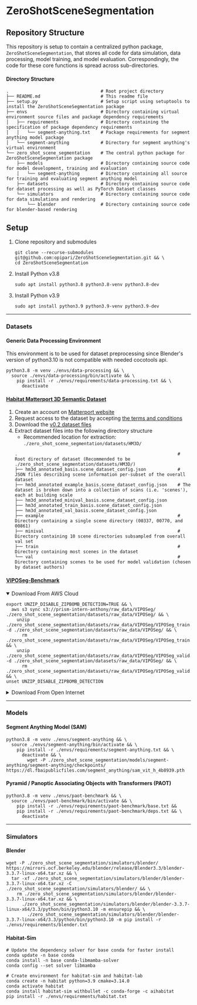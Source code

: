 # ZeroShotSceneSegmentation

## Repository Structure

This repository is setup to contain a centralized python package, `ZeroShotSceneSegmentation`, that stores all code for data simulation, data processing, model training, and model evaluation. Correspondingly, the code for these core functions is spread across sub-directories.

#### Directory Structure

```
.                                   # Root project directory
├── README.md                       # This readme file
├── setup.py                        # Setup script using setuptools to install the ZeroShotSceneSegmentation package
├── envs                            # Directory containing virtual environment source files and package dependency requirements
│   ├── requirements                # Directory containing the specification of package dependency requirements
│   │   └── segment-anything.txt    # Package requirements for segment anything model package
│   └── segment-anything            # Directory for segment anything's virtual environment
└── zero_shot_scene_segmentation    # The central python package for ZeroShotSceneSegmentation package
    ├── models                      # Directory containing source code for model development, training and evaluation
    │   └── segment-anything        # Directory containing all source for training and evaluating segment anything model
    ├── datasets                    # Directory containing source code for dataset processing as well as PyTorch Dataset classes
    └── simulators                  # Directory containing source code for data simulationa and rendering
        └── blender                 # Directory containing source code for blender-based rendering
```


## Setup

1. Clone repository and submodules

    ```
    git clone --recurse-submodules git@github.com:opipari/ZeroShotSceneSegmentation.git && \
    cd ZeroShotSceneSegmentation
    ```

2. Install Python v3.8

    ```
    sudo apt install python3.8 python3.8-venv python3.8-dev
    ```

3. Install Python v3.9

    ```
    sudo apt install python3.9 python3.9-venv python3.9-dev
    ```


<hr>

### Datasets

#### Generic Data Processing Environment

This environment is to be used for dataset preprocessing since Blender's version of python3.10 is not compatible with needed cocotools api.

```
python3.8 -m venv ./envs/data-processing && \
  source ./envs/data-processing/bin/activate && \
    pip install -r ./envs/requirements/data-processing.txt && \
      deactivate
```

#### [Habitat Matterport 3D Semantic Dataset](https://aihabitat.org/datasets/hm3d-semantics/)

1. Create an account on [Matterport website](https://buy.matterport.com/free-account-register?_ga=2.183460966.1764739312.1687379653-577208820.1687379653)
2. Request access to the dataset by accepting [the terms and conditions](https://matterport.com/matterport-end-user-license-agreement-academic-use-model-data)
3. Download the [v0.2 dataset files](https://github.com/matterport/habitat-matterport-3dresearch#-downloading-hm3d-v02)
4. Extract dataset files into the following directory structure
   - Recommended location for extraction: `./zero_shot_scene_segmentation/datasets/HM3D/`
    ```
    .                                                             # Root directory of dataset (Recommended to be ./zero_shot_scene_segmentation/datasets/HM3D/)
    ├── hm3d_annotated_basis.scene_dataset_config.json            # JSON files describing scene information per-subset of the overall dataset
    ├── hm3d_annotated_example_basis.scene_dataset_config.json    # The dataset is broken down into a collection of scans (i.e. 'scenes'), each at building scale
    ├── hm3d_annotated_minival_basis.scene_dataset_config.json
    ├── hm3d_annotated_train_basis.scene_dataset_config.json
    ├── hm3d_annotated_val_basis.scene_dataset_config.json
    ├── example                                                   # Directory containing a single scene directory (00337, 00770, and 00861)
    ├── minival                                                   # Directory containing 10 scene directories subsampled from overall val set
    ├── train                                                     # Directory containing most scenes in the dataset
    └── val                                                       # Directory containing scenes to be used for model validation (chosen by dataset authors)
    ```

#### [VIPOSeg-Benchmark](https://aihabitat.org/datasets/hm3d-semantics/)

<details open>
<summary>Download From AWS Cloud</summary>
    
```
export UNZIP_DISABLE_ZIPBOMB_DETECTION=TRUE && \
  aws s3 sync s3://prism-intern-anthony/raw_data/VIPOSeg/ ./zero_shot_scene_segmentation/datasets/raw_data/VIPOSeg/ && \
    unzip ./zero_shot_scene_segmentation/datasets/raw_data/VIPOSeg/VIPOSeg_train.zip -d ./zero_shot_scene_segmentation/datasets/raw_data/VIPOSeg/ && \
      rm ./zero_shot_scene_segmentation/datasets/raw_data/VIPOSeg/VIPOSeg_train.zip && \
    unzip ./zero_shot_scene_segmentation/datasets/raw_data/VIPOSeg/VIPOSeg_valid.zip -d ./zero_shot_scene_segmentation/datasets/raw_data/VIPOSeg/ && \
      rm ./zero_shot_scene_segmentation/datasets/raw_data/VIPOSeg/VIPOSeg_valid.zip && \
unset UNZIP_DISABLE_ZIPBOMB_DETECTION
```

</details>


<details>
<summary> Download From Open Internet</summary>
    
```
export UNZIP_DISABLE_ZIPBOMB_DETECTION=TRUE && \
  source ./envs/data-processing/bin/activate && \
    gdown 1GdhTyV8s6wJi8HnlncBWoI2gb_CmrbS1 -O ./zero_shot_scene_segmentation/datasets/raw_data/VIPOSeg/ && \
      unzip ./zero_shot_scene_segmentation/datasets/raw_data/VIPOSeg/VIPOSeg_train.zip -d ./zero_shot_scene_segmentation/datasets/raw_data/VIPOSeg/ && \
        rm ./zero_shot_scene_segmentation/datasets/raw_data/VIPOSeg/VIPOSeg_train.zip && \
    gdown 1E6cB6FqXhLKT6N5_NEXO7QckwH45IWU2 -O zero_shot_scene_segmentation/datasets/raw_data/VIPOSeg/ && \
      unzip ./zero_shot_scene_segmentation/datasets/raw_data/VIPOSeg/VIPOSeg_valid.zip -d ./zero_shot_scene_segmentation/datasets/raw_data/VIPOSeg/ && \
        rm ./zero_shot_scene_segmentation/datasets/raw_data/VIPOSeg/VIPOSeg_valid.zip && \
  deactivate && \
unset UNZIP_DISABLE_ZIPBOMB_DETECTION
```

</details>




<hr>

### Models

#### Segment Anything Model (SAM)

```
python3.8 -m venv ./envs/segment-anything && \
  source ./envs/segment-anything/bin/activate && \
    pip install -r ./envs/requirements/segment-anything.txt && \
      deactivate && \
        wget -P ./zero_shot_scene_segmentation/models/segment-anything/segment-anything/checkpoints/ https://dl.fbaipublicfiles.com/segment_anything/sam_vit_h_4b8939.pth
```

#### Pyramid / Panoptic Associating Objects with Transformers (PAOT)

```
python3.8 -m venv ./envs/paot-benchmark && \
  source ./envs/paot-benchmark/bin/activate && \
    pip install -r ./envs/requirements/paot-benchmark/base.txt &&
    pip install -r ./envs/requirements/paot-benchmark/deps.txt && \
      deactivate
```

<hr>

### Simulators

#### Blender

```
wget -P ./zero_shot_scene_segmentation/simulators/blender/ https://mirrors.ocf.berkeley.edu/blender/release/Blender3.3/blender-3.3.7-linux-x64.tar.xz && \
  tar -xf ./zero_shot_scene_segmentation/simulators/blender/blender-3.3.7-linux-x64.tar.xz -C ./zero_shot_scene_segmentation/simulators/blender/ && \
    rm ./zero_shot_scene_segmentation/simulators/blender/blender-3.3.7-linux-x64.tar.xz && \
      ./zero_shot_scene_segmentation/simulators/blender/blender-3.3.7-linux-x64/3.3/python/bin/python3.10 -m ensurepip && \
        ./zero_shot_scene_segmentation/simulators/blender/blender-3.3.7-linux-x64/3.3/python/bin/python3.10 -m pip install -r ./envs/requirements/blender.txt
```

#### Habitat-Sim


<!-- ```
python3.9 -m venv ./envs/habitat-sim && \
  source ./envs/habitat-sim/bin/activate && \
    python -m pip install -r ./envs/requirements/habitat-sim.txt && \
      deactivate
``` -->

```
# Update the dependency solver for base conda for faster install
conda update -n base conda
conda install -n base conda-libmamba-solver
conda config --set solver libmamba

# Create environment for habitat-sim and habitat-lab
conda create -n habitat python=3.9 cmake=3.14.0
conda activate habitat
conda install habitat-sim withbullet -c conda-forge -c aihabitat
pip install -r ./envs/requirements/habitat.txt
```
